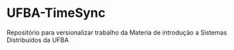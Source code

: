 # UFBA-TimeSync
Repositório para versionalizar trabalho da Materia de introdução a Sistemas Distribuídos da UFBA
